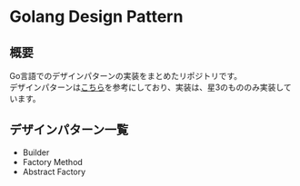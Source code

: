 # Golang Design Pattern
## 概要
Go言語でのデザインパターンの実装をまとめたリポジトリです。<br>
デザインパターンは[こちら](https://refactoring.guru/ja/design-patterns/go)を参考にしており、実装は、星3のもののみ実装しています。

## デザインパターン一覧
- Builder
- Factory Method
- Abstract Factory